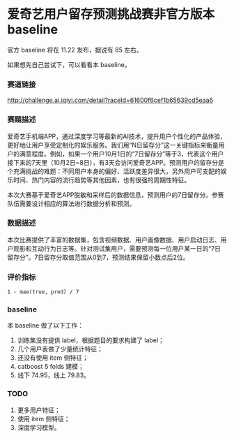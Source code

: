 # 爱奇艺用户留存预测挑战赛非官方版本 baseline

官方 baseline 将在 11.22 发布，据说有 85 左右。

如果想先自己尝试下，可以看看本 baseline。

### 赛道链接

http://challenge.ai.iqiyi.com/detail?raceId=61600f6cef1b65639cd5eaa6

### 赛题描述

爱奇艺手机端APP，通过深度学习等最新的AI技术，提升用户个性化的产品体验，更好地让用户享受定制化的娱乐服务。我们用“N日留存分”这一关键指标来衡量用户的满意程度。例如，如果一个用户10月1日的“7日留存分”等于3，代表这个用户接下来的7天里（10月2日~8日），有3天会访问爱奇艺APP。预测用户的留存分是个充满挑战的难题：不同用户本身的偏好、活跃度差异很大，另外用户可支配的娱乐时间、热门内容的流行趋势等其他因素，也有很强的周期性特征。

本次大赛基于爱奇艺APP脱敏和采样后的数据信息，预测用户的7日留存分。参赛队伍需要设计相应的算法进行数据分析和预测。

### 数据描述

本次比赛提供了丰富的数据集，包含视频数据、用户画像数据、用户启动日志、用户观影和互动行为日志等。针对测试集用户，需要预测每一位用户某一日的“7日留存分”。7日留存分取值范围从0到7，预测结果保留小数点后2位。

### 评价指标

`1 - mae(true, pred) / 7`

### baseline

本 baseline 做了以下工作：

1. 训练集没有提供 label，根据题目的要求构建了 label；
2. 几个用户表做了少量统计特征；
3. 还没有使用 item 侧特征；
4. catboost 5 folds 建模；
5. 线下 74.95，线上 79.83。

### TODO

1. 更多用户特征；
2. 使用 item 侧特征；
3. 深度学习模型。
